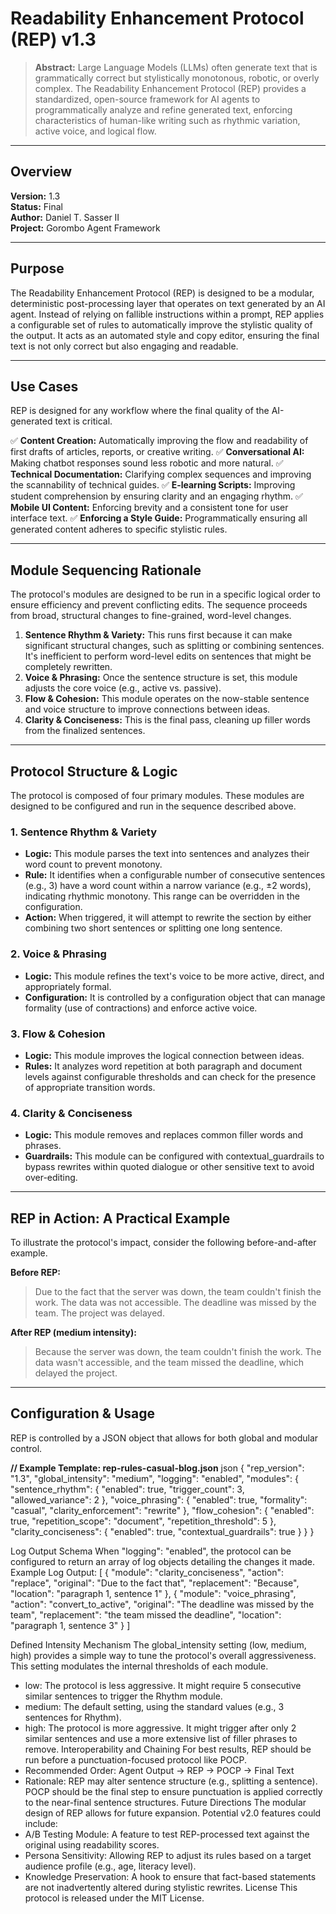 # Readability Enhancement Protocol (REP) v1.3

> **Abstract:** Large Language Models (LLMs) often generate text that is grammatically correct but stylistically monotonous, robotic, or overly complex. The Readability Enhancement Protocol (REP) provides a standardized, open-source framework for AI agents to programmatically analyze and refine generated text, enforcing characteristics of human-like writing such as rhythmic variation, active voice, and logical flow.

---

## <a name="overview"></a>Overview

**Version:** 1.3   
**Status:** Final   
**Author:** Daniel T. Sasser II   
**Project:** Gorombo Agent Framework

---

## <a name="purpose"></a>Purpose

The Readability Enhancement Protocol (REP) is designed to be a modular, deterministic post-processing layer that operates on text generated by an AI agent. Instead of relying on fallible instructions within a prompt, REP applies a configurable set of rules to automatically improve the stylistic quality of the output. It acts as an automated style and copy editor, ensuring the final text is not only correct but also engaging and readable.

---

## <a name="use-cases"></a>Use Cases

REP is designed for any workflow where the final quality of the AI-generated text is critical.

✅ **Content Creation:** Automatically improving the flow and readability of first drafts of articles, reports, or creative writing.
✅ **Conversational AI:** Making chatbot responses sound less robotic and more natural.
✅ **Technical Documentation:** Clarifying complex sequences and improving the scannability of technical guides.
✅ **E-learning Scripts:** Improving student comprehension by ensuring clarity and an engaging rhythm.
✅ **Mobile UI Content:** Enforcing brevity and a consistent tone for user interface text.
✅ **Enforcing a Style Guide:** Programmatically ensuring all generated content adheres to specific stylistic rules.

---

## <a name="sequencing"></a>Module Sequencing Rationale

The protocol's modules are designed to be run in a specific logical order to ensure efficiency and prevent conflicting edits. The sequence proceeds from broad, structural changes to fine-grained, word-level changes.

1.  **Sentence Rhythm & Variety:** This runs first because it can make significant structural changes, such as splitting or combining sentences. It's inefficient to perform word-level edits on sentences that might be completely rewritten.
2.  **Voice & Phrasing:** Once the sentence structure is set, this module adjusts the core voice (e.g., active vs. passive).
3.  **Flow & Cohesion:** This module operates on the now-stable sentence and voice structure to improve connections between ideas.
4.  **Clarity & Conciseness:** This is the final pass, cleaning up filler words from the finalized sentences.

---

## <a name="structure"></a>Protocol Structure & Logic

The protocol is composed of four primary modules. These modules are designed to be configured and run in the sequence described above.

### <a name="rhythm"></a>1. Sentence Rhythm & Variety
* **Logic:** This module parses the text into sentences and analyzes their word count to prevent monotony.
* **Rule:** It identifies when a configurable number of consecutive sentences (e.g., 3) have a word count within a narrow variance (e.g., ±2 words), indicating rhythmic monotony. This range can be overridden in the configuration.
* **Action:** When triggered, it will attempt to rewrite the section by either combining two short sentences or splitting one long sentence.

### <a name="voice"></a>2. Voice & Phrasing
* **Logic:** This module refines the text's voice to be more active, direct, and appropriately formal.
* **Configuration:** It is controlled by a configuration object that can manage formality (use of contractions) and enforce active voice.

### <a name="flow"></a>3. Flow & Cohesion
* **Logic:** This module improves the logical connection between ideas.
* **Rules:** It analyzes word repetition at both paragraph and document levels against configurable thresholds and can check for the presence of appropriate transition words.

### <a name="clarity"></a>4. Clarity & Conciseness
* **Logic:** This module removes and replaces common filler words and phrases.
* **Guardrails:** This module can be configured with contextual_guardrails to bypass rewrites within quoted dialogue or other sensitive text to avoid over-editing.

---

## <a name="in-action"></a>REP in Action: A Practical Example

To illustrate the protocol's impact, consider the following before-and-after example.

**Before REP:**
> Due to the fact that the server was down, the team couldn't finish the work. The data was not accessible. The deadline was missed by the team. The project was delayed.

**After REP (medium intensity):**
> Because the server was down, the team couldn't finish the work. The data wasn't accessible, and the team missed the deadline, which delayed the project.

---

## <a name="configuration"></a>Configuration & Usage

REP is controlled by a JSON object that allows for both global and modular control.

**// Example Template: rep-rules-casual-blog.json**
json
{
  "rep_version": "1.3",
  "global_intensity": "medium",
  "logging": "enabled",
  "modules": {
    "sentence_rhythm": {
      "enabled": true,
      "trigger_count": 3,
      "allowed_variance": 2
    },
    "voice_phrasing": {
      "enabled": true,
      "formality": "casual",
      "clarity_enforcement": "rewrite"
    },
    "flow_cohesion": {
      "enabled": true,
      "repetition_scope": "document",
      "repetition_threshold": 5
    },
    "clarity_conciseness": {
      "enabled": true,
      "contextual_guardrails": true
    }
  }
}

<a name="logging"></a>Log Output Schema
When "logging": "enabled", the protocol can be configured to return an array of log objects detailing the changes it made.
Example Log Output:
[
  {
    "module": "clarity_conciseness",
    "action": "replace",
    "original": "Due to the fact that",
    "replacement": "Because",
    "location": "paragraph 1, sentence 1"
  },
  {
    "module": "voice_phrasing",
    "action": "convert_to_active",
    "original": "The deadline was missed by the team",
    "replacement": "the team missed the deadline",
    "location": "paragraph 1, sentence 3"
  }
]

<a name="intensity"></a>Defined Intensity Mechanism
The global_intensity setting (low, medium, high) provides a simple way to tune the protocol's overall aggressiveness. This setting modulates the internal thresholds of each module.
 * low: The protocol is less aggressive. It might require 5 consecutive similar sentences to trigger the Rhythm module.
 * medium: The default setting, using the standard values (e.g., 3 sentences for Rhythm).
 * high: The protocol is more aggressive. It might trigger after only 2 similar sentences and use a more extensive list of filler phrases to remove.
<a name="interoperability"></a>Interoperability and Chaining
For best results, REP should be run before a punctuation-focused protocol like POCP.
 * Recommended Order: Agent Output -> REP -> POCP -> Final Text
 * Rationale: REP may alter sentence structure (e.g., splitting a sentence). POCP should be the final step to ensure punctuation is applied correctly to the near-final sentence structures.
<a name="future"></a>Future Directions
The modular design of REP allows for future expansion. Potential v2.0 features could include:
 * A/B Testing Module: A feature to test REP-processed text against the original using readability scores.
 * Persona Sensitivity: Allowing REP to adjust its rules based on a target audience profile (e.g., age, literacy level).
 * Knowledge Preservation: A hook to ensure that fact-based statements are not inadvertently altered during stylistic rewrites.
<a name="license"></a>License
This protocol is released under the MIT License.
